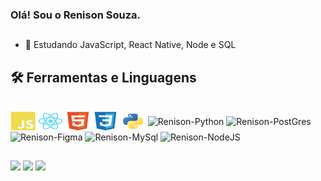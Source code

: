 ### Olá! Sou o Renison Souza.

 ##

- 🌱 Estudando JavaScript, React Native, Node e SQL

## 🛠 Ferramentas e Linguagens

<div style="display: inline_block"><br>
  <img align="center" alt="Renison-Js" height="30" width="40" src="https://raw.githubusercontent.com/devicons/devicon/master/icons/javascript/javascript-plain.svg">
  
  <img align="center" alt="Renison-Ts" height="30" width="40" src="https://raw.githubusercontent.com/devicons/devicon/master/icons/react/react-original.svg">
  
  <img align="center" alt="Renison-HTML" height="30" width="40" src="https://raw.githubusercontent.com/devicons/devicon/master/icons/html5/html5-original.svg">
  
  <img align="center" alt="Renison-CSS" height="30" width="40" src="https://raw.githubusercontent.com/devicons/devicon/master/icons/css3/css3-original.svg">
  
  <img align="center" alt="Renison-Python" height="30" width="40" src="https://raw.githubusercontent.com/devicons/devicon/master/icons/python/python-original.svg">
  
  <img align="center" alt="Renison-Python" height="30" width="40" src="https://cdn.jsdelivr.net/gh/devicons/devicon/icons/c/c-original.svg">
   
 <img align="center" alt="Renison-PostGres" height="30" width="40" src="https://cdn.jsdelivr.net/gh/devicons/devicon/icons/postgresql/postgresql-original-wordmark.svg">
  <img align="center" alt="Renison-Figma" height="30" width="40" src="https://cdn.jsdelivr.net/gh/devicons/devicon/icons/figma/figma-original.svg">  
   <img align="center" alt="Renison-MySql" height="30" width="40" src="https://cdn.jsdelivr.net/gh/devicons/devicon/icons/mysql/mysql-original-wordmark.svg">   
   <img align="center" alt="Renison-NodeJS" height="30" width="40" src="https://cdn.jsdelivr.net/gh/devicons/devicon/icons/nodejs/nodejs-original.svg">   

</div>

##
##
 
<div> 
  <a href="https://instagram.com/renison_" target="_blank"><img src="https://img.shields.io/badge/-Instagram-%23E4405F?style=for-the-badge&logo=instagram&logoColor=white" target="_blank"></a>
  <a href = "mailto:souz.renison@gmail.com"><img src="https://img.shields.io/badge/-Gmail-%23333?style=for-the-badge&logo=gmail&logoColor=white" target="_blank"></a>
  <a href="https://www.linkedin.com/in/renison-souza/" target="_blank"><img src="https://img.shields.io/badge/-LinkedIn-%230077B5?style=for-the-badge&logo=linkedin&logoColor=white" target="_blank"></a> 
  
</div>
